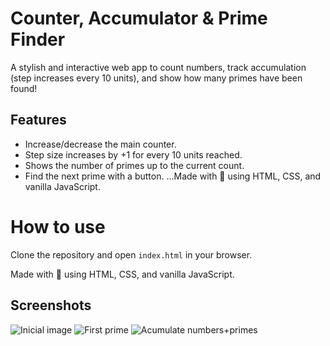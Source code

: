 # Counter, Accumulator & Prime Finder

A stylish and interactive web app to count numbers, track accumulation (step increases every 10 units), and show how many primes have been found!

## Features

- Increase/decrease the main counter.
- Step size increases by +1 for every 10 units reached.
- Shows the number of primes up to the current count.
- Find the next prime with a button.
…Made with 💚 using HTML, CSS, and vanilla JavaScript.
# How to use

Clone the repository and open `index.html` in your browser.

Made with 💚 using HTML, CSS, and vanilla JavaScript.

## Screenshots
![Inicial image](counterscreenshots/counter1.png)
![First prime](counter-screenshots/counter-2.png)
![Acumulate numbers+primes](counter-screenshots/counter-3.png)

